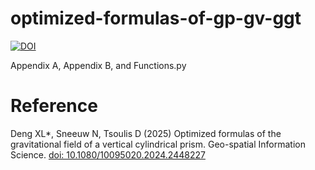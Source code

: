 # optimized-formulas-of-gp-gv-ggt

[![DOI](https://zenodo.org/badge/616971928.svg)](https://zenodo.org/badge/latestdoi/616971928)


Appendix A, Appendix B, and Functions.py 

# Reference

Deng XL*, Sneeuw N, Tsoulis D (2025) Optimized formulas of the gravitational field of a vertical cylindrical prism. Geo-spatial Information Science. [doi: 10.1080/10095020.2024.2448227](https://doi.org/10.1080/10095020.2024.2448227)

